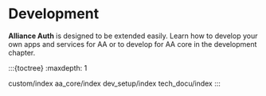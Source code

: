 # Development

**Alliance Auth** is designed to be extended easily. Learn how to develop your own apps and services for AA or to develop for AA core in the development chapter.

:::{toctree}
:maxdepth: 1

custom/index
aa_core/index
dev_setup/index
tech_docu/index
:::
